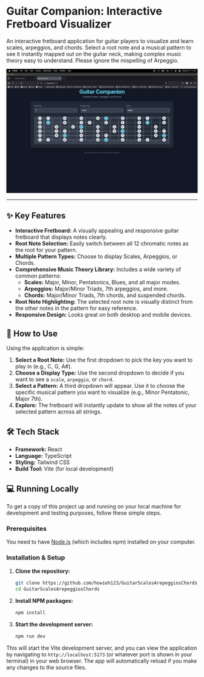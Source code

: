# Guitar Companion: Interactive Fretboard Visualizer

An interactive fretboard application for guitar players to visualize and learn scales, arpeggios, and chords. Select a root note and a musical pattern to see it instantly mapped out on the guitar neck, making complex music theory easy to understand.  Please ignore the mispelling of Arpeggio.

![Screenshot of Guitar Companion App](AppScreenshot.png)

---

## ✨ Key Features

- **Interactive Fretboard:** A visually appealing and responsive guitar fretboard that displays notes clearly.
- **Root Note Selection:** Easily switch between all 12 chromatic notes as the root for your pattern.
- **Multiple Pattern Types:** Choose to display Scales, Arpeggios, or Chords.
- **Comprehensive Music Theory Library:** Includes a wide variety of common patterns:
    - **Scales:** Major, Minor, Pentatonics, Blues, and all major modes.
    - **Arpeggios:** Major/Minor Triads, 7th arpeggios, and more.
    - **Chords:** Major/Minor Triads, 7th chords, and suspended chords.
- **Root Note Highlighting:** The selected root note is visually distinct from the other notes in the pattern for easy reference.
- **Responsive Design:** Looks great on both desktop and mobile devices.

## 🚀 How to Use

Using the application is simple:

1.  **Select a Root Note:** Use the first dropdown to pick the key you want to play in (e.g., C, G, A#).
2.  **Choose a Display Type:** Use the second dropdown to decide if you want to see a `scale`, `arpeggio`, or `chord`.
3.  **Select a Pattern:** A third dropdown will appear. Use it to choose the specific musical pattern you want to visualize (e.g., Minor Pentatonic, Major 7th).
4.  **Explore:** The fretboard will instantly update to show all the notes of your selected pattern across all strings.

## 🛠️ Tech Stack

- **Framework:** React
- **Language:** TypeScript
- **Styling:** Tailwind CSS
- **Build Tool:** Vite (for local development)

## 💻 Running Locally

To get a copy of this project up and running on your local machine for development and testing purposes, follow these simple steps.

### Prerequisites

You need to have [Node.js](https://nodejs.org/en/) (which includes npm) installed on your computer.

### Installation & Setup

1.  **Clone the repository:**
    ```sh
    git clone https://github.com/howieh123/GuitarScalesArepeggiosChords.git
    cd GuitarScalesArepeggiosChords
    ```

2.  **Install NPM packages:**
    ```sh
    npm install
    ```

3.  **Start the development server:**
    ```sh
    npm run dev
    ```

This will start the Vite development server, and you can view the application by navigating to `http://localhost:5173` (or whatever port is shown in your terminal) in your web browser. The app will automatically reload if you make any changes to the source files.
